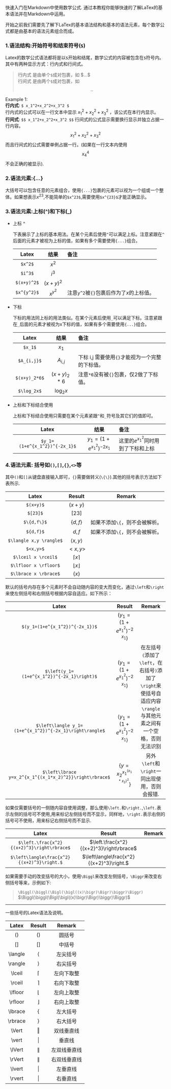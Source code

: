 快速入门在Markdown中使用数学公式. 通过本教程你能够快速的了解LaTex的基本语法并在Markdown中运用。  

开始之前我们需要先了解下LaTex的基本语法结构和基本的语法元素，每个数学公式都是由基本的语法元素组合而成。

### 1.语法结构:开始符号和结束符号(`$`)

  Latex的数学公式语法都将是以`$`开始和结尾，数学公式的内容被包含在`$`符号内。其中有两种显示方式：行内式和行间式。  
  > 行内式 是由单个`$`成对包裹，如 \$...\$  
  > 行间式 是由两个`$`成对包裹，如 $$..$$  
  
  Example 1:  
  **行内式**: `$ x_1^2+x_2^2+x_3^2 $`  
  行内式的公式可以在一行文本中显示 $x_1^2+x_2^2+x_3^2$ ，该公式在本行内显示。  
  **行间式**:  `$$ x_1^2+x_2^2+x_3^2 $$`
  行间式的公式显示需要换行显示并独立占据一行内容。
  $$ x_1^2+x_2^2+x_3^2 $$
  而且行间式的公式需要单例占据一行。(如果在一行文本内使用$$x_4^4$$不会正确的被显示).

### 2.语法元素:{...}

大括号可以包含任意的元素组合，使用`{...}`包裹的元素可以视为一个组或一个整体。如果想表示$x^{23}$,不能简单的`$x^23$`,需要使用`$x^{23}$`才能正确显示。

### 3.语法元素:上标(^)和下标(_)

* 上标 ^
  
  下表展示了上标的基本用法。在某个元素后使用`^`可以满足上标。注意紧跟在`^`后面的元素才被视为上标的值，如果有多个需要使用`{...}`组合。  

  |    Latex    |   结果    | 备注                                     |
  | :---------: | :-------: | :--------------------------------------- |
  |   `$x^2$`   |   $x^2$   |
  |   `$i^3$`   |   $i^3$   |
  | `$(x+y)^2$` | $(x+y)^2$ |
  | `$x^{y^2}$` | $x^{y^2}$ | 注意`y^2`被`{}`包裹后作为了$x$的上标值。 |

* 下标
  
  下标的用法同上标的用法类似。在某个元素后使用`_`可以满足下标。注意紧跟在`_`后面的元素才被视为x下标的值，如果有多个需要使用`{...}`组合。

  |     Latex     |    结果     | 备注                                            |
  | :-----------: | :---------: | :---------------------------------------------- |
  |    `$x_1$`    |    $x_1$    |
  |  `$A_{i,j}$`  |  $A_{i,j}$  | 下标 i,j 需要使用`{}`才能视为一个完整的下标值。 |
  | `$(x+y)_2*6$` | $(x+y)_2*6$ | 注意`*6`没有被`{}`包裹，仅2做了下标值。         |
  |  `$\log_2x$`  |  $\log_2x$  |

* 上标和下标结合使用

  上标和下标结合使用只需要在某个元素紧跟`^`和`_`符号及其它们的值即可。

  |             Latex             |            结果             | 备注                                  |
  | :---------------------------: | :-------------------------: | :------------------------------------ |
  | `$y_1=(1+e^{x_1^2})^{-2x_1}$` | $y_1=(1+e^{x_1^2})^{-2x_1}$ | 这里的$e^{x_1^2}$同时用到了下标和上标 |
  
### 4.语法元素: 括号如`()`,`[]`,`{}`,`<>`等

其中`()`和`[]`从键盘直接输入即可，`{}`需要做转义(`\{\}`).其他的括号表示方法如下表所示.

|          Latex          |        Result         |             Remark             |
| :---------------------: | :-------------------: | :----------------------------: |
|        `$(x+y)$`        |        $(x+y)$        |
|        `$[23]$`         |        $[23]$         |
|       `$\{d,f\}$`       |       $\{d,f\}$       | 如果不添加`\{`，则不会被解析。 |
|        `${d,f}$`        |        ${d,f}$        | 如果不添加`\{`，则不会被解析。 |
| `$\langle x,y \rangle$` | $\langle x,y \rangle$ |
|        `$<x,y>$`        |        $<x,y>$        |
|   `$\lceil x \rceil$`   |   $\lceil x \rceil$   |                                |
|  `$\lfloor x \rfloor$`  |  $\lfloor x \rfloor$  |                                |
|  `$\lbrace x \rbrace$`  |  $\lbrace x \rbrace$  |                                |

默认的括号内存在多个元素时不会自动随内容的变大而变化，通过`\left`和`\right`来使左侧括号和右侧括号根据内容自适应。如下所示：

|                          Latex                          |                        Result                         |                                Remark                                 |
| :-----------------------------------------------------: | :---------------------------------------------------: | :-------------------------------------------------------------------: |
|             `$(y_1=(1+e^{x_1^2})^{-2x_1})$`             |             $(y_1=(1+e^{x_1^2})^{-2x_1})$             |
|       `$\left(y_1=(1+e^{x_1^2})^{-2x_1}\right)$`        |       $\left(y_1=(1+e^{x_1^2})^{-2x_1}\right)$        | 在左括号`(`添加了`\left`，在右括号`)`添加了`\right`来使括号自适应内容 |
| `$\left\langle y_1=(1+e^{x_1^2})^{-2x_1}\right\rangle$` | $\left\langle y_1=(1+e^{x_1^2})^{-2x_1}\right\rangle$ |           `\rangle` 与其他元素之间有一个空格，否则无法识别            |
| `$\left\lbrace y=x_2^{x_1^{(x_1*x_2)^2}}\right\rbrace$` | $\left\lbrace y=x_2^{x_1^{(x_1*x_2)^2}}\right\rbrace$ |            另外 `\left`和`\right`一同出现使用，否则会报错.            |

如果仅需要括号的一侧随内容自使用调整，那么使用`\left.`和`\right.`,`\left.`表示左侧的括号可不使用,用来标记左侧括号而不显示，同样地，`\right.`表示右侧的括号可不使用，用来标记右侧括号而不显示.

|                   Latex                    |                  Result                  | Remark |
| :----------------------------------------: | :--------------------------------------: | :----: |
| `$\left.\frac{x^2}{(x+2)^3}\right\rbrace$` | $\left.\frac{x^2}{(x+2)^3}\right\rbrace$ |
| `$\left\langle\frac{x^2}{(x+2)^3}\right.$` | $\left\langle\frac{x^2}{(x+2)^3}\right.$ |

如果需要手动的改变括号的大小，使用`\Biggl`来改变左侧括号，`\Biggr`来改变右侧括号等来，示例如下:

> `\Biggl(\biggl(\Bigl(\bigl((x)\bigr)\Bigr)\biggr)\Biggr)`  
> $\Biggl(\biggl(\Bigl(\bigl((x)\bigr)\Bigr)\biggr)\Biggr)$

----
一些括号的Latex语法及说明。

|  Latex  |  Result   |    Remark    |
| :-----: | :-------: | :----------: |
|   ()    |    ()     |    圆括号    |
|   []    |    []     |    中括号    |
| \langle | $\langle$ |   左尖括号   |
| \rangle | $\rangle$ |   右尖括号   |
| \lceil  | $\lceil$  |  左向下取整  |
| \rceil  | $\rceil$  |  右向下取整  |
| \lfloor | $\lfloor$ |  左向上取整  |
| \rfloor | $\rfloor$ |  右向上取整  |
| \lbrace | $\lbrace$ |   左大括号   |
| \rbrace | $\rbrace$ |   右大括号   |
|  \Vert  |  $\Vert$  |  双线垂直线  |
|  \vert  |  $\vert$  |    垂直线    |
| \lVert  | $\lVert$  | 左双线垂直线 |
| \rVert  | $\rVert$  | 右双线垂直线 |
| \lvert  | $\lvert$  |   左垂直线   |
| \rvert  | $\rvert$  |   右垂直线   |
